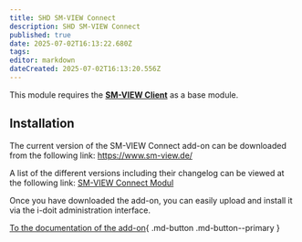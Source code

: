 ```yaml
---
title: SHD SM-VIEW Connect
description: SHD SM-VIEW Connect
published: true
date: 2025-07-02T16:13:22.680Z
tags: 
editor: markdown
dateCreated: 2025-07-02T16:13:20.556Z
---
```


This module requires the [**SM-VIEW Client**](https://smdocu.atlassian.net/wiki/spaces/SKB/pages/742260740/SM-VIEW+Client) as a base module.

## Installation

The current version of the SM-VIEW Connect add-on can be downloaded from the following link: <https://www.sm-view.de/>

A list of the different versions including their changelog can be viewed at the following link: [SM-VIEW Connect Modul](https://smdocu.atlassian.net/wiki/x/KwCcgw)

Once you have downloaded the add-on, you can easily upload and install it via the i-doit administration interface.

[To the documentation of the add-on](https://smdocu.atlassian.net/wiki/spaces/SKB/pages/2185429011/Modul+Connect){ .md-button .md-button--primary }
